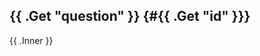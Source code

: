<div itemscope itemprop="mainEntity" itemtype="https://schema.org/Question">

## <span itemprop="name">{{ .Get "question" }}</span> {#{{ .Get "id" }}}

<div itemscope itemprop="acceptedAnswer" itemtype="https://schema.org/Answer">
<div itemprop="text">
{{ .Inner }}
</div>
</div>
</div>
